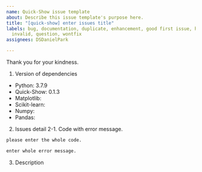 ```yaml
---
name: Quick-Show issue template
about: Describe this issue template's purpose here.
title: "[quick-show] enter issues title"
labels: bug, documentation, duplicate, enhancement, good first issue, help wanted,
  invalid, question, wontfix
assignees: DSDanielPark

---
```


Thank you for your kindness.

1. Version of dependencies
- Python: 3.7.9
- Quick-Show: 0.1.3
- Matplotlib:
- Scikit-learn:
- Numpy:
- Pandas:

2. Issues detail 
2-1. Code with error message.
```python
please enter the whole code.
```

```bash
enter whole error message.
```

3. Description
